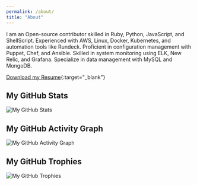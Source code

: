 ```yaml
---
permalink: /about/
title: "About"
---
```


I am an Open-source contributor skilled in Ruby, Python, JavaScript, and ShellScript. Experienced with AWS, Linux, Docker, Kubernetes, and automation tools like Rundeck. Proficient in configuration management with Puppet, Chef, and Ansible. Skilled in system monitoring using ELK, New Relic, and Grafana. Specialize in data management with MySQL and MongoDB.

[Download my Resume](../assets/docs/Parvez_2024.pdf){:target="_blank"}

## My GitHub Stats

![My GitHub Stats](https://github-readme-stats.vercel.app/api?username=malikparvez&show_icons=true&theme=radical)

## My GitHub Activity Graph

![My GitHub Activity Graph](https://activity-graph.herokuapp.com/graph?username=malikparvez&theme=dracula)

## My GitHub Trophies

![My GitHub Trophies](https://github-profile-trophy.vercel.app/?username=malikparvez)
